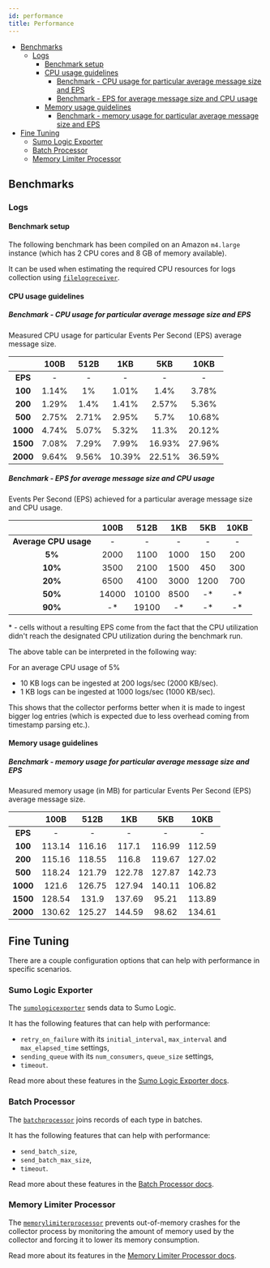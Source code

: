 ```yaml
---
id: performance
title: Performance
---
```



- [Benchmarks](#benchmarks)
  - [Logs](#logs)
    - [Benchmark setup](#benchmark-setup)
    - [CPU usage guidelines](#cpu-usage-guidelines)
      - [Benchmark - CPU usage for particular average message size and EPS](#benchmark---cpu-usage-for-particular-average-message-size-and-eps)
      - [Benchmark - EPS for average message size and CPU usage](#benchmark---eps-for-average-message-size-and-cpu-usage)
    - [Memory usage guidelines](#memory-usage-guidelines)
      - [Benchmark - memory usage for particular average message size and EPS](#benchmark---memory-usage-for-particular-average-message-size-and-eps)
- [Fine Tuning](#fine-tuning)
  - [Sumo Logic Exporter](#sumo-logic-exporter)
  - [Batch Processor](#batch-processor)
  - [Memory Limiter Processor](#memory-limiter-processor)

## Benchmarks

### Logs

#### Benchmark setup

The following benchmark has been compiled on an Amazon `m4.large`
instance (which has 2 CPU cores and 8 GB of memory available).

It can be used when estimating the required CPU resources for logs collection
using [`filelogreceiver`][filelogreceiver].

[filelogreceiver]: https://github.com/open-telemetry/opentelemetry-collector-contrib/tree/main/receiver/filelogreceiver

#### CPU usage guidelines

##### Benchmark - CPU usage for particular average message size and EPS

Measured CPU usage for particular Events Per Second (EPS) average message size.

|          | 100B  | 512B  |  1KB   |  5KB   |  10KB  |
|:--------:|:-----:|:-----:|:------:|:------:|:------:|
| **EPS**  |   -   |   -   |   -    |   -    |   -    |
| **100**  | 1.14% |  1%   | 1.01%  |  1.4%  | 3.78%  |
| **200**  | 1.29% | 1.4%  | 1.41%  | 2.57%  | 5.36%  |
| **500**  | 2.75% | 2.71% | 2.95%  |  5.7%  | 10.68% |
| **1000** | 4.74% | 5.07% | 5.32%  | 11.3%  | 20.12% |
| **1500** | 7.08% | 7.29% | 7.99%  | 16.93% | 27.96% |
| **2000** | 9.64% | 9.56% | 10.39% | 22.51% | 36.59% |

##### Benchmark - EPS for average message size and CPU usage

Events Per Second (EPS) achieved for a particular average message size and CPU usage.

|                       | 100B  | 512B  | 1KB  | 5KB  | 10KB |
|:---------------------:|:-----:|:-----:|:----:|:----:|:----:|
| **Average CPU usage** |   -   |   -   |  -   |  -   |  -   |
|        **5%**         | 2000  | 1100  | 1000 | 150  | 200  |
|        **10%**        | 3500  | 2100  | 1500 | 450  | 300  |
|        **20%**        | 6500  | 4100  | 3000 | 1200 | 700  |
|        **50%**        | 14000 | 10100 | 8500 |  -*  |  -*  |
|        **90%**        |  -*   | 19100 |  -*  |  -*  |  -*  |

\* - cells without a resulting EPS come from the fact that the CPU utilization
didn't reach the designated CPU utilization during the benchmark run.

The above table can be interpreted in the following way:

For an average CPU usage of 5%

- 10 KB logs can be ingested at 200 logs/sec (2000 KB/sec).
- 1 KB logs can be ingested at 1000 logs/sec (1000 KB/sec).

This shows that the collector performs better when it is made to ingest bigger
log entries (which is expected due to less overhead coming from timestamp parsing etc.).

#### Memory usage guidelines

##### Benchmark - memory usage for particular average message size and EPS

Measured memory usage (in MB) for particular Events Per Second (EPS) average message size.

|          |  100B  |  512B  |  1KB   |  5KB   |  10KB  |
|:--------:|:------:|:------:|:------:|:------:|:------:|
| **EPS**  |   -    |   -    |   -    |   -    |   -    |
| **100**  | 113.14 | 116.16 | 117.1  | 116.99 | 112.59 |
| **200**  | 115.16 | 118.55 | 116.8  | 119.67 | 127.02 |
| **500**  | 118.24 | 121.79 | 122.78 | 127.87 | 142.73 |
| **1000** | 121.6  | 126.75 | 127.94 | 140.11 | 106.82 |
| **1500** | 128.54 | 131.9  | 137.69 | 95.21  | 113.89 |
| **2000** | 130.62 | 125.27 | 144.59 | 98.62  | 134.61 |

## Fine Tuning

There are a couple configuration options that can help with performance in specific scenarios.

### Sumo Logic Exporter

The [`sumologicexporter`](../pkg/exporter/sumologicexporter)
sends data to Sumo Logic.

It has the following features that can help with performance:

- `retry_on_failure` with its `initial_interval`, `max_interval` and `max_elapsed_time` settings,
- `sending_queue` with its `num_consumers`, `queue_size` settings,
- `timeout`.

Read more about these features in the [Sumo Logic Exporter docs](https://github.com/SumoLogic/sumologic-otel-collector/blob/main/pkg/exporter/sumologicexporter/README.md).

### Batch Processor

The [`batchprocessor`][batchprocessor] joins records of each type in batches.

It has the following features that can help with performance:

- `send_batch_size`,
- `send_batch_max_size`,
- `timeout`.

Read more about these features in the [Batch Processor docs].

[batchprocessor]: https://github.com/open-telemetry/opentelemetry-collector/tree/main/processor/batchprocessor
[Batch Processor docs]: https://github.com/open-telemetry/opentelemetry-collector/blob/main/processor/batchprocessor/README.md

### Memory Limiter Processor

The [`memorylimiterprocessor`][memorylimiterprocessor] prevents out-of-memory crashes for the collector process by monitoring the amount of memory used by the collector and forcing it to lower its memory consumption.

Read more about its features in the [Memory Limiter Processor docs].

[memorylimiterprocessor]: https://github.com/open-telemetry/opentelemetry-collector/tree/main/processor/memorylimiterprocessor
[Memory Limiter Processor docs]: https://github.com/open-telemetry/opentelemetry-collector/blob/main/processor/memorylimiterprocessor/README.md

